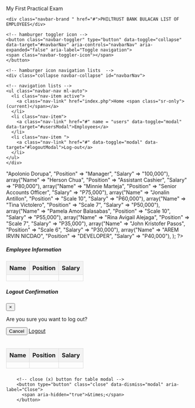 My First Practical Exam

<!DOCTYPE html>
<html lang="en">
<head>
  <meta charset="UTF-8">
  <meta name="viewport" content="width=device-width, initial-scale=1.0">
  <title>Bootstrap Navigation Bar</title>
  <link href="https://stackpath.bootstrapcdn.com/bootstrap/4.5.2/css/bootstrap.min.css" rel="stylesheet">
  <link href="https://cdn.jsdelivr.net/npm/bootstrap@5.3.3/dist/css/bootstrap.min.css" rel="stylesheet" 
  integrity="sha384-QWTKZyjpPEjISv5WaRU9OFeRpok6YctnYmDr5pNlyT2bRjXh0JMhjY6hW+ALEwIH" crossorigin="anonymous">
  <style>
        table {
            border-collapse: collapse;
            width: 100%;
        }
        th, td {
            border: 1px solid #ddd;
            padding: 8px;
            text-align: left;
        }
        th {
            background-color: #f2f2f2;
        }
        
  </style>
</head>
<body>
    
<!-- navigation div -->
<nav class="navbar navbar-expand-lg navbar-light bg-light m-3 p-3 shadow">

    <div class="navbar-brand " href="#">PHILTRUST BANK BULACAN LIST OF EMPLOYEES</div>

    <!-- hamburger toggler icon -->
    <button class="navbar-toggler" type="button" data-toggle="collapse" data-target="#navbarNav" aria-controls="navbarNav" aria-expanded="false" aria-label="Toggle navigation">
    <span class="navbar-toggler-icon"></span>
    </button>
    
    <!-- hamburger icon navigation lists  -->
    <div class="collapse navbar-collapse" id="navbarNav">

    <!-- navigation lists -->
    <ul class="navbar-nav ml-auto">
      <li class="nav-item active">
        <a class="nav-link" href="index.php">Home <span class="sr-only">(current)</span></a>
      </li>
      <li class="nav-item">
        <a class="nav-link" href="#" name = "users" data-toggle="modal" data-target="#usersModal">Employees</a>
      </li>
      <li class="nav-item ">
        <a class="nav-link" href="#" data-toggle="modal" data-target="#logoutModal">Log-out</a>
      </li>
    </ul>
    </div>
</nav>

 <!-- array declaration for table contents -->
<?php
    $employees = array(
        array("Name" => "Apolonio Dorupa", "Position" => "Manager", "Salary" => "100,000"),
        array("Name" => "Herson Chua", "Position" => "Assistant Cashier", "Salary" => "P80,000"),
        array("Name" => "Minnie Marteja", "Position" => "Senior Accounts Officer", "Salary" => "P75,000"),
        array("Name" => "Jonalin Antillon", "Position" => "Scale 10", "Salary" => "P60,000"),
        array("Name" => "Tina Victolero", "Position" => "Scale 7", "Salary" => "P50,000"),
        array("Name" => "Pamela Amor Balasabas", "Position" => "Scale 10", "Salary" => "P55,000"),
        array("Name" => "Rina Avigail Alejaga", "Position" => "Scale 7", "Salary" => "P35,000"),
        array("Name" => "John Kristofer Pasos", "Position" => "Scale 6", "Salary" => "P30,000"),
        array("Name" => "AREM IRVIN NICDAO", "Position" => "DEVELOPER", "Salary" => "P40,000"),
        );
?>

 <!-- displaying of table contents -->        
<div class = "m-3 p-3 border-start border-secondary border-5">
<h5>Employee Information</h5>
</div>
    
<table class="table table-hover table-light">
    <thead>
        <tr>
            <th>Name</th>
            <th>Position</th>
            <th>Salary</th>
        </tr>   
    </thead>
    <tbody>
        <?php foreach ($employees as $employee): ?>
            <tr>
                <td><?php echo $employee['Name']; ?></td>
                <td><?php echo $employee['Position']; ?></td>
                <td><?php echo $employee['Salary']; ?></td>
            </tr>
        <?php endforeach; ?>
    </tbody>
</table>


 <!-- logout modal -->
<div class="modal fade" id="logoutModal" tabindex="-1" role="dialog" aria-labelledby="logoutModalLabel" aria-hidden="true">
  <div class="modal-dialog" role="document">
    <div class="modal-content">
      <div class="modal-header">
        <h5 class="modal-title" id="logoutModalLabel">Logout Confirmation</h5>
        <button type="button" class="close" data-dismiss="modal" aria-label="Close">
          <span aria-hidden="true">&times;</span>
        </button>
      </div>
      <div class="modal-body">
        <p>Are you sure you want to log out?</p>
      </div>
      <div class="modal-footer">
        <button type="button" class="btn btn-secondary" data-dismiss="modal">Cancel</button>
        <a href="logout.html" class="btn btn-primary">Logout</a>
      </div>
    </div>
  </div>
</div>
        
 <!-- users modal -->
<div class="modal fade" id="usersModal" tabindex="-1" role="dialog" aria-labelledby="usersModalLabel" aria-hidden="true">
  <div class="modal-dialog" role="document">
    <div class="modal-content">
      <div class="modal-header">
        <h5 class="modal-title" id="usersModalLabel"><table class="table table-hover table-light">
        <table class="table table-hover table-light">
            <thead>
                <tr>
                    <th>Name</th>
                    <th>Position</th>
                    <th>Salary</th>
                </tr>   
            </thead>
                <tbody>
                <?php foreach ($employees as $employee): ?>
                    <tr>
                        <td><?php echo $employee['Name']; ?></td>
                        <td><?php echo $employee['Position']; ?></td>
                        <td><?php echo $employee['Salary']; ?></td>
                    </tr>
                <?php endforeach; ?>
                </tbody>
        </table></h5>

        <!-- close (x) button for table modal -->
        <button type="button" class="close" data-dismiss="modal" aria-label="Close">
          <span aria-hidden="true">&times;</span>
        </button>
        

<script src="https://ajax.googleapis.com/ajax/libs/jquery/3.5.1/jquery.min.js"></script>
<script src="https://cdnjs.cloudflare.com/ajax/libs/popper.js/1.16.0/umd/popper.min.js"></script>
<script src="https://maxcdn.bootstrapcdn.com/bootstrap/4.5.2/js/bootstrap.min.js"></script>
<script src="https://code.jquery.com/jquery-3.5.1.slim.min.js"></script>
<script src="https://cdn.jsdelivr.net/npm/@popperjs/core@2.5.4/dist/umd/popper.min.js"></script>
<script src="https://stackpath.bootstrapcdn.com/bootstrap/4.5.2/js/bootstrap.min.js"></script>
<script src="https://cdn.jsdelivr.net/npm/bootstrap@5.3.3/dist/js/bootstrap.bundle.min.js" 
integrity="sha384-YvpcrYf0tY3lHB60NNkmXc5s9fDVZLESaAA55NDzOxhy9GkcIdslK1eN7N6jIeHz" crossorigin="anonymous"></script>
</body>
</html>
